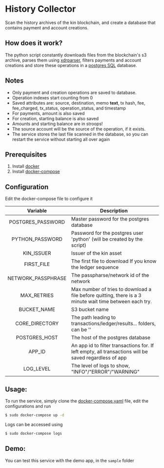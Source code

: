 # History Collector

Scan the history archives of the kin blockchain, and create a database that contains payment and account creations.

## How does it work?
The python script constantly downloads files from the blockchain's s3 archive, parses them using [xdrparser](https://github.com/kinecosystem/xdrparser), filters payments and account creations and store these operations in a [postgres SQL](https://www.postgresql.org/) database.

## Notes
* Only payment and creation operations are saved to database.
* Operation indexes start counting from 0
* Saved attributes are: source, destination, memo **text**, tx hash, fee, fee_charged, tx_status, operation_status, and timestamp
* For payments, amount is also saved
* For creation, starting balance is also saved
* Amounts and starting balance are in stroops!
* The source account will be the source of the operation, if it exists.
* The service stores the last file scanned in the database, so you can restart the service without starting all over again

## Prerequisites
1. Install [docker](https://docs.docker.com/install/)
2. Install [docker-compose](https://docs.docker.com/compose/install/)

## Configuration
Edit the docker-compose file to configure it

|          Variable          | Description                                                                                                                                                                                                                     |
|:--------------------------:|---------------------------------------------------------------------------------------------------------------------------------------------------------------------------------------------------------------------------------|
| POSTGRES_PASSWORD          | Master password for the postgres database                                                                                                                                                                                       |
| PYTHON_PASSWORD            | Password for the postgres user 'python' (will be created by the script)                                                                                                                                                                                                                                                                                                                                                                                       |
| KIN_ISSUER                 | Issuer of the kin asset                                                                                                                                                                                                  |
| FIRST_FILE                 | The first file to download If you know the ledger sequence|
| NETWORK_PASSPHRASE         | The passpharse/network id of the network                                                                                                                                                                                        |
| MAX_RETRIES                | Max number of tries to download a file before quitting, there is a 3 minute wait time between each try.                                                                                                                         |
| BUCKET_NAME                | S3 bucket name                                                                                                                                                                                                                  |
| CORE_DIRECTORY             | The path leading to transactions/ledger/results... folders, can be ''                                                                                                                                                      |
| POSTGRES_HOST            | The host of the postgres database                                                                                                                                                     |
| APP_ID             | An app id to filter transactions for. If left empty, all transactions will be saved regardless of app                                                                                                                                                      |
| LOG_LEVEL             | The level of logs to show, "INFO"/"ERROR"/"WARNING"                                                                                                                                                      |

## Usage:
To run the service, simply clone the [docker-compose.yaml](https://github.com/kinecosystem/history-collector/raw/master/docker-compose.yaml]) file, edit the configurations
and run
```bash
$ sudo docker-compose up -d
````

Logs can be accessed using
```bash
$ sudo docker-compose logs
```

## Demo:  
You can test this service with the demo app, in the ```sample``` folder
